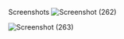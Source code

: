 Screenshots
![Screenshot (262)](https://github.com/sagarhiremath/Power-BI-Call-Centre-Data-Analysis-Dashboard/assets/95834466/c93ed35a-515c-4c42-805b-32356b5dd0d7)




![Screenshot (263)](https://github.com/sagarhiremath/Power-BI-Call-Centre-Data-Analysis-Dashboard/assets/95834466/382bcef7-953c-4a64-b185-dd247c62f5ea)
